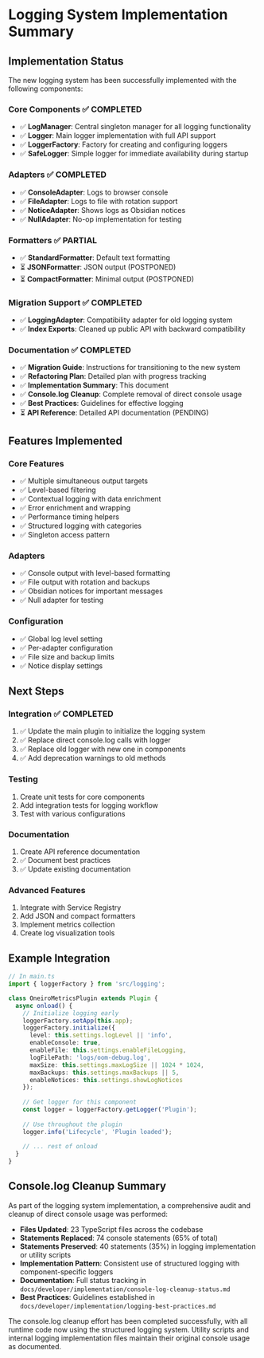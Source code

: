 # Logging System Implementation Summary

## Implementation Status

The new logging system has been successfully implemented with the following components:

### Core Components ✅ COMPLETED
- ✅ **LogManager**: Central singleton manager for all logging functionality
- ✅ **Logger**: Main logger implementation with full API support
- ✅ **LoggerFactory**: Factory for creating and configuring loggers
- ✅ **SafeLogger**: Simple logger for immediate availability during startup

### Adapters ✅ COMPLETED
- ✅ **ConsoleAdapter**: Logs to browser console
- ✅ **FileAdapter**: Logs to file with rotation support
- ✅ **NoticeAdapter**: Shows logs as Obsidian notices
- ✅ **NullAdapter**: No-op implementation for testing

### Formatters ✅ PARTIAL
- ✅ **StandardFormatter**: Default text formatting
- ⏳ **JSONFormatter**: JSON output (POSTPONED)
- ⏳ **CompactFormatter**: Minimal output (POSTPONED)

### Migration Support ✅ COMPLETED
- ✅ **LoggingAdapter**: Compatibility adapter for old logging system
- ✅ **Index Exports**: Cleaned up public API with backward compatibility

### Documentation ✅ COMPLETED
- ✅ **Migration Guide**: Instructions for transitioning to the new system
- ✅ **Refactoring Plan**: Detailed plan with progress tracking
- ✅ **Implementation Summary**: This document
- ✅ **Console.log Cleanup**: Complete removal of direct console usage
- ✅ **Best Practices**: Guidelines for effective logging
- ⏳ **API Reference**: Detailed API documentation (PENDING)

## Features Implemented

### Core Features
- ✅ Multiple simultaneous output targets
- ✅ Level-based filtering
- ✅ Contextual logging with data enrichment
- ✅ Error enrichment and wrapping
- ✅ Performance timing helpers
- ✅ Structured logging with categories
- ✅ Singleton access pattern

### Adapters
- ✅ Console output with level-based formatting
- ✅ File output with rotation and backups
- ✅ Obsidian notices for important messages
- ✅ Null adapter for testing

### Configuration
- ✅ Global log level setting
- ✅ Per-adapter configuration
- ✅ File size and backup limits
- ✅ Notice display settings

## Next Steps

### Integration ✅ COMPLETED
1. ✅ Update the main plugin to initialize the logging system
2. ✅ Replace direct console.log calls with logger
3. ✅ Replace old logger with new one in components
4. ✅ Add deprecation warnings to old methods

### Testing
1. Create unit tests for core components
2. Add integration tests for logging workflow
3. Test with various configurations

### Documentation
1. Create API reference documentation
2. ✅ Document best practices
3. ✅ Update existing documentation

### Advanced Features
1. Integrate with Service Registry
2. Add JSON and compact formatters
3. Implement metrics collection
4. Create log visualization tools

## Example Integration

```typescript
// In main.ts
import { loggerFactory } from 'src/logging';

class OneiroMetricsPlugin extends Plugin {
  async onload() {
    // Initialize logging early
    loggerFactory.setApp(this.app);
    loggerFactory.initialize({
      level: this.settings.logLevel || 'info',
      enableConsole: true,
      enableFile: this.settings.enableFileLogging,
      logFilePath: 'logs/oom-debug.log',
      maxSize: this.settings.maxLogSize || 1024 * 1024,
      maxBackups: this.settings.maxBackups || 5,
      enableNotices: this.settings.showLogNotices
    });
    
    // Get logger for this component
    const logger = loggerFactory.getLogger('Plugin');
    
    // Use throughout the plugin
    logger.info('Lifecycle', 'Plugin loaded');
    
    // ... rest of onload
  }
} 
```

## Console.log Cleanup Summary

As part of the logging system implementation, a comprehensive audit and cleanup of direct console usage was performed:

- **Files Updated**: 23 TypeScript files across the codebase
- **Statements Replaced**: 74 console statements (65% of total)
- **Statements Preserved**: 40 statements (35%) in logging implementation or utility scripts
- **Implementation Pattern**: Consistent use of structured logging with component-specific loggers
- **Documentation**: Full status tracking in `docs/developer/implementation/console-log-cleanup-status.md`
- **Best Practices**: Guidelines established in `docs/developer/implementation/logging-best-practices.md`

The console.log cleanup effort has been completed successfully, with all runtime code now using the structured logging system. Utility scripts and internal logging implementation files maintain their original console usage as documented.
